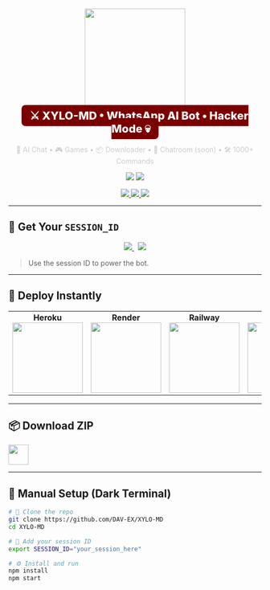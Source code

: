 <h1 align="center">
  <img src="https://davidxmd-dave-cnd.hf.space/Xylomenu.png" width="200"/><br/>
  <span style="color:#fff;background:#7a0000;padding:8px 16px;border-radius:8px;font-weight:800;font-size:22px;">
    ⚔️ XYLO-MD • WhatsApp AI Bot • Hacker Mode 💀
  </span>
</h1>

<p align="center" style="color:#ccc;">
  🧠 AI Chat • 🎮 Games • 📦 Downloader • 💬 Chatroom (soon) • 🛠️ 1000+ Commands
</p>

<p align="center">
  <img src="https://img.shields.io/github/stars/DAV-EX/XYLO-MD?style=social"/>
  <img src="https://img.shields.io/github/forks/DAV-EX/XYLO-MD?style=social"/>
</p>

<p align="center">
  <a href="https://github.com/DAV-EX/XYLO-MD/stargazers">
    <img src="https://img.shields.io/badge/⭐ Star-Project-ff4444?style=for-the-badge"/>
  </a>
  <a href="https://github.com/DAV-EX/XYLO-MD/fork">
    <img src="https://img.shields.io/badge/🔁 Fork-Repo-b600e0?style=for-the-badge"/>
  </a>
  <a href="https://whatsapp.com/channel/0029VarIiQL5a24AU5ZCVV0G" target="_blank">
    <img src="https://img.shields.io/badge/💬 Join-WhatsApp_Channel-25D366?logo=whatsapp&logoColor=white&style=for-the-badge"/>
  </a>
</p>

---

## 🧠 Get Your `SESSION_ID`

<p align="center">
  <a href="https://dave-sess.onrender.com" target="_blank">
    <img src="https://img.shields.io/badge/Xbot-Auth-black?style=for-the-badge&logo=vercel&logoColor=red"/>
  </a>
  &nbsp;
  <a href="https://dave-auth.onrender.com" target="_blank">
    <img src="https://img.shields.io/badge/Dave-Auth-darkred?style=for-the-badge&logo=key&logoColor=white"/>
  </a>
</p>

> Use the session ID to power the bot.

---

## 🚀 Deploy Instantly

<table>
  <tr>
    <td align="center"><b>Heroku</b><br/>
      <a href="https://heroku.com/deploy?template=https://github.com/DAV-EX/XYLO-MD">
        <img src="https://www.herokucdn.com/deploy/button.svg" width="140"/>
      </a>
    </td>
    <td align="center"><b>Render</b><br/>
      <a href="https://render.com/deploy?repo=https://github.com/DAV-EX/XYLO-MD">
        <img src="https://render.com/images/deploy-to-render-button.svg" width="140"/>
      </a>
    </td>
    <td align="center"><b>Railway</b><br/>
      <a href="https://railway.app/new/template?repository=https://github.com/DAV-EX/XYLO-MD">
        <img src="https://railway.app/button.svg" width="140"/>
      </a>
    </td>
    <td align="center"><b>Replit</b><br/>
      <a href="https://replit.com/github/DAV-EX/XYLO-MD">
        <img src="https://replit.com/badge/github/DAV-EX/XYLO-MD" width="140"/>
      </a>
    </td>
    <td align="center"><b>Hugging Face</b><br/>
      <a href="https://huggingface.co/spaces">
        <img src="https://img.shields.io/badge/HF-Deployer-darkred?style=for-the-badge" width="140"/>
      </a>
    </td>
  </tr>
</table>

---

## 📦 Download ZIP

<a href="https://github.com/DAV-EX/XYLO-MD/archive/refs/heads/main.zip">
  <img src="https://img.shields.io/badge/⬇️ Download-ZIP-ff2222?style=for-the-badge" height="40">
</a>

---

## 🧪 Manual Setup (Dark Terminal)

```bash
# 🧠 Clone the repo
git clone https://github.com/DAV-EX/XYLO-MD
cd XYLO-MD

# 🔐 Add your session ID
export SESSION_ID="your_session_here"

# ⚙️ Install and run
npm install
npm start
